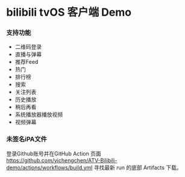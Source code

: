 # bilibili tvOS 客户端 Demo

### 支持功能
- 二维码登录
- 直播与弹幕
- 推荐Feed
- 热门
- 排行榜
- 搜索
- 关注列表
- 历史播放
- 稍后再看
- 系统播放器播放视频
- 视频弹幕

### 未签名iPA文件
  登录Github账号并在GitHub Action 页面 https://github.com/yichengchen/ATV-Bilibili-demo/actions/workflows/build.yml 寻找最新 run 的底部 Artifacts 下载。
